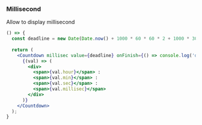 <demo>

### Millisecond

Allow to display millisecond

```jsx live
() => {
  const deadline = new Date(Date.now() + 1000 * 60 * 60 * 2 + 1000 * 30);
  
  return (
    <Countdown millisec value={deadline} onFinish={() => console.log('done')}>
      {(val) => (
        <div>
          <span>{val.hour}</span> : 
          <span>{val.min}</span> : 
          <span>{val.sec}</span> : 
          <span>{val.millisec}</span>
        </div>
      )}
    </Countdown>
  );
}
```

</demo>
